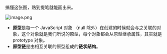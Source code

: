 搞懂这张图，熟到提笔就能画出来。

![image.png](https://p3-juejin.byteimg.com/tos-cn-i-k3u1fbpfcp/4a61ca07672a45d3aecf382100cc9719~tplv-k3u1fbpfcp-zoom-in-crop-mark:1304:0:0:0.awebp)

- **原型**是每一个 JavaScript 对象 （null 除外）在创建的时候就会与之关联的对象，这个对象就是我们所说的原型，每个对象都会从原型继承属性，其实就是 prototype 对象。
- **原型链**是由相互关联的原型组成的**链状结构**。

